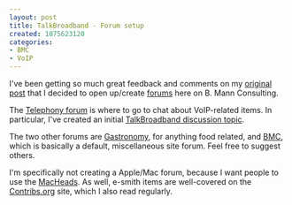 ```yaml
--- 
layout: post
title: TalkBroadband - Forum setup
created: 1075623120
categories: 
- BMC
- VoIP
---
```

<p>I've been getting so much great feedback and comments on my <a href="http://www.bmannconsulting.com/node/view/795">original post</a> that I decided to open up/create <a href="http://www.bmannconsulting.com/forum">forums</a> here on B. Mann Consulting.</p>

<p>The <a href="http://www.bmannconsulting.com/forum/124">Telephony forum</a> is where to go to chat about VoIP-related items. In particular, I've created an initial <a href="http://www.bmannconsulting.com/node/view/834">TalkBroadband discussion topic</a>.</p>

<!--break-->
<p>The two other forums are <a href="http://www.bmannconsulting.com/forum/125">Gastronomy</a>, for anything food related, and <a href="http://www.bmannconsulting.com/forum/126">BMC</a>, which is basically a default, miscellaneous site forum. Feel free to suggest others.</p>

<p>I'm specifically not creating a Apple/Mac forum, because I want people to use the <a href="http://midgard.bmannconsulting.com/mailman/listinfo/macheads" title="MacHeads -- Mailing list for people that like Macs">MacHeads</a>. As well, e-smith items are well-covered on the <a href="http://contribs.org/">Contribs.org</a> site, which I also read regularly.</p>
